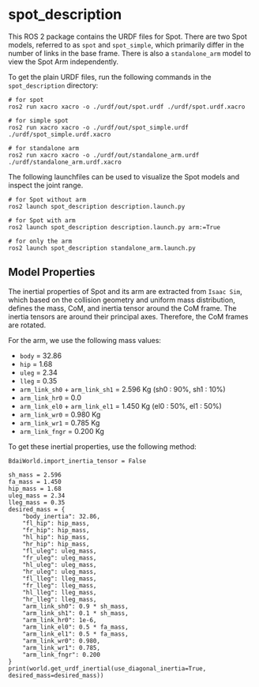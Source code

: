 # spot_description

This ROS 2 package contains the URDF files for Spot. There are two Spot models, referred to as `spot` and `spot_simple`, which primarily differ in the number of links in the base frame. There is also a `standalone_arm` model to view the Spot Arm independently. 

To get the plain URDF files, run the following commands in the `spot_description` directory:

```
# for spot
ros2 run xacro xacro -o ./urdf/out/spot.urdf ./urdf/spot.urdf.xacro

# for simple spot
ros2 run xacro xacro -o ./urdf/out/spot_simple.urdf ./urdf/spot_simple.urdf.xacro

# for standalone arm
ros2 run xacro xacro -o ./urdf/out/standalone_arm.urdf ./urdf/standalone_arm.urdf.xacro
```

The following launchfiles can be used to visualize the Spot models and inspect the joint range.

```
# for Spot without arm
ros2 launch spot_description description.launch.py

# for Spot with arm
ros2 launch spot_description description.launch.py arm:=True

# for only the arm
ros2 launch spot_description standalone_arm.launch.py
```

## Model Properties

The inertial properties of Spot and its arm are extracted from `Isaac Sim`, which based on the collision geometry and uniform mass distribution, defines the mass, CoM, and inertia tensor around the CoM frame. The inertia tensors are around their principal axes. Therefore, the CoM frames are rotated. 

For the arm, we use the following mass values:
+ `body` = 32.86
+ `hip` = 1.68
+ `uleg` = 2.34
+ `lleg` = 0.35
+ `arm_link_sh0` + `arm_link_sh1` = 2.596 Kg (sh0 : 90%, sh1 : 10%)
+ `arm_link_hr0` = 0.0
+ `arm_link_el0` + `arm_link_el1` = 1.450 Kg (el0 : 50%, el1 : 50%)
+ `arm_link_wr0` = 0.980 Kg
+ `arm_link_wr1` = 0.785 Kg
+ `arm_link_fngr` = 0.200 Kg 

To get these inertial properties, use the following method:

```
BdaiWorld.import_inertia_tensor = False

sh_mass = 2.596
fa_mass = 1.450
hip_mass = 1.68
uleg_mass = 2.34
lleg_mass = 0.35
desired_mass = {
    "body_inertia": 32.86,
    "fl_hip": hip_mass,
    "fr_hip": hip_mass,
    "hl_hip": hip_mass,
    "hr_hip": hip_mass,
    "fl_uleg": uleg_mass,
    "fr_uleg": uleg_mass,
    "hl_uleg": uleg_mass,
    "hr_uleg": uleg_mass,
    "fl_lleg": lleg_mass,
    "fr_lleg": lleg_mass,
    "hl_lleg": lleg_mass,
    "hr_lleg": lleg_mass,
    "arm_link_sh0": 0.9 * sh_mass,
    "arm_link_sh1": 0.1 * sh_mass,
    "arm_link_hr0": 1e-6,
    "arm_link_el0": 0.5 * fa_mass,
    "arm_link_el1": 0.5 * fa_mass,
    "arm_link_wr0": 0.980,
    "arm_link_wr1": 0.785,
    "arm_link_fngr": 0.200
}
print(world.get_urdf_inertial(use_diagonal_inertia=True, desired_mass=desired_mass))
```
